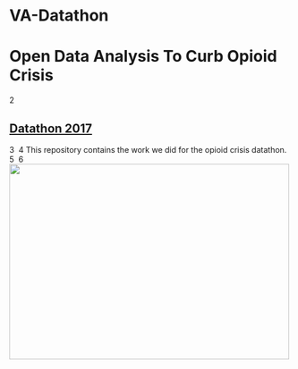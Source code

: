 # VA-Datathon
# Open Data Analysis To Curb Opioid Crisis
2
## [Datathon 2017](http://data.virginia.gov/datathon-2017)
3
​
4
This repository contains the work we did for the opioid crisis datathon.
5
​
6
<img src="https://github.com/saurabh-rao/va-datathon-2017/blob/master/pictureWithGOvernorTerryMcAuliffe.jpg" width="500px" height="350px"/>
